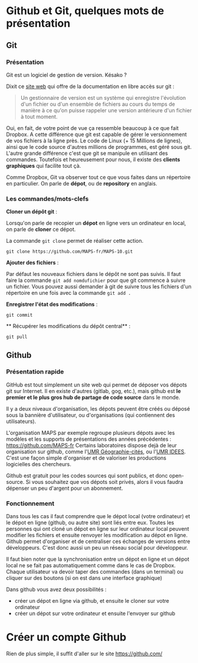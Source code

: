 
# Github et Git, quelques mots de présentation

## Git

### Présentation 

Git est un logiciel de gestion de version. Késako ? 

Dixit ce [site web](https://git-scm.com/book/fr/v1/D%C3%A9marrage-rapide-%C3%80-propos-de-la-gestion-de-version) qui offre de la documentation en libre accès sur git : 
> Un gestionnaire de version est un système qui enregistre l'évolution d'un fichier ou d'un ensemble de fichiers au cours du temps de manière à ce qu'on puisse rappeler une version antérieure d'un fichier à tout moment. 

Oui, en fait, de votre point de vue ça ressemble beaucoup à ce que fait Dropbox. A cette différence que git est capable de gérer le versionnement de vos fichiers à la ligne près. Le code de Linux (+ 15 Millions de lignes), ainsi que le code source d'autres millions de programmes, est géré sous git. L'autre grande différence c'est que git se manipule en utilisant des commandes. Toutefois et heureusement pour nous, il existe des **clients graphiques** qui facilite tout çà.

Comme Dropbox, Git va observer tout ce que vous faites dans un répertoire en particulier. On parle de **dépot**, ou de **repository** en anglais.



### Les commandes/mots-clefs

**Cloner un dépôt git** : 

Lorsqu'on parle de recopier un **dépot** en ligne vers un ordinateur en local, on parle de **cloner** ce dépot. 

La commande `git clone` permet de réaliser cette action.
```
git clone https://github.com/MAPS-fr/MAPS-10.git

```

**Ajouter des fichiers** : 

Par défaut les nouveaux fichiers dans le dépôt ne sont pas suivis. Il faut faire la commande `git add nomdufichier` pour que git commence à suivre un fichier. Vous pouvez aussi demander à git de suivre tous les fichiers d'un répertoire en une fois avec la commande `git add .`

**Enregistrer l'état des modifications** : 

`git commit`

** Récupérer les modifications du dépôt central** : 

`git pull`

## Github

### Présentation rapide

GitHub est tout simplement un site web qui permet de déposer vos dépots git sur Internet. Il en existe d'autres (gitlab, gog, etc.), mais github est **le premier et le plus gros hub de partage de code source** dans le monde. 

Il y a deux niveaux d'organisation, les dépots peuvent être créés ou déposé sous la bannière d'utilisateur, ou d'organisations (qui contiennent des utilisateurs). 

L'organisation MAPS par exemple regroupe plusieurs dépots avec les modèles et les supports de présentations des années précédentes : https://github.com/MAPS-fr Certains laboratoires dispose dejà de leur organisation sur github, comme l'[UMR Géographie-cités](https://github.com/Geographie-cites), ou l'[UMR IDEES](https://github.com/IDEES-Rouen). C'est une façon simple d'organiser et de valoriser les productions logicielles des chercheurs.

Github est gratuit pour les codes sources qui sont publics, et donc open-source. Si vous souhaitez que vos dépots soit privés, alors il vous faudra dépenser un peu d'argent pour un abonnement.

### Fonctionnement

Dans tous les cas il faut comprendre que le dépot local (votre ordinateur) et le dépot en ligne (github, ou autre site) sont liés entre eux. Toutes les personnes qui ont cloné un dépot en ligne sur leur ordinateur local peuvent modifier les fichiers et ensuite renvoyer les modification au dépot en ligne. Github permet d'organiser et de centraliser ces échanges de versions entre développeurs. C'est donc aussi un peu un réseau social pour développeur.

Il faut bien noter que la synchronisation entre un dépot en ligne et un dépot local ne se fait pas automatiquement comme dans le cas de Dropbox. Chaque utilisateur va devoir taper des commandes (dans un terminal) ou cliquer sur des boutons (si on est dans une interface graphique)

Dans github vous avez deux possibilités : 
- créer un dépot en ligne via github, et ensuite le cloner sur votre ordinateur
- créer un dépot sur votre ordinateur et ensuite l'envoyer sur github
 


# Créer un compte Github

Rien de plus simple, il suffit d'aller sur le site https://github.com/






